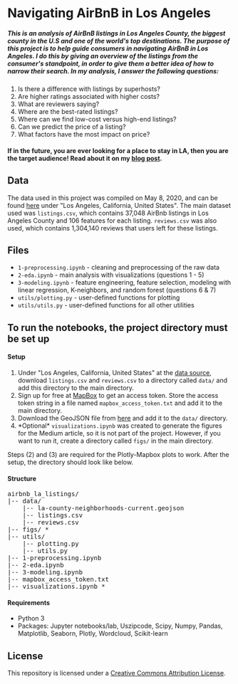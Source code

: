 # Navigating AirBnB in Los Angeles
##### This is an analysis of AirBnB listings in Los Angeles County, the biggest county in the U.S and one of the world's top destinations. The purpose of this project is to help guide consumers in navigating AirBnB in Los Angeles. I do this by giving an overview of the listings from the consumer's standpoint, in order to give them a better idea of how to narrow their search. In my analysis, I answer the following questions:

1. Is there a difference with listings by superhosts?
2. Are higher ratings associated with higher costs?
3. What are reviewers saying?
4. Where are the best-rated listings?
5. Where can we find low-cost versus high-end listings?
6. Can we predict the price of a listing?
7. What factors have the most impact on price?

#### If in the future, you are ever looking for a place to stay in LA, then you are the target audience! Read about it on my [blog post](https://medium.com/@buitri/essential-guide-to-navigating-airbnb-in-los-angeles-cf8a932501b7).

## Data
The data used in this project was compiled on May 8, 2020, and can be found [here](http://insideairbnb.com/get-the-data.html) under "Los Angeles, California, United States". The main dataset used was `listings.csv`, which contains 37,048 AirBnb listings in Los Angeles County and 106 features for each listing. `reviews.csv` was also used, which contains 1,304,140 reviews that users left for these listings.

## Files
- `1-preprocessing.ipynb` - cleaning and preprocessing of the raw data
- `2-eda.ipynb` - main analysis with visualizations (questions 1 - 5)
- `3-modeling.ipynb` - feature engineering, feature selection, modeling with linear regression, K-neighbors, and random forest (questions 6 & 7)
- `utils/plotting.py` - user-defined functions for plotting
- `utils/utils.py` - user-defined functions for all other utilities

## To run the notebooks, the project directory must be set up

#### Setup
1. Under "Los Angeles, California, United States" at the [data source](http://insideairbnb.com/get-the-data.html), download `listings.csv` and `reviews.csv` to a directory called `data/` and add this directory to the main directory.
2. Sign up for free at [MapBox](https://www.mapbox.com/) to get an access token. Store the access token string in a file named `mapbox_access_token.txt` and add it to the main directory.
3. Download the GeoJSON file from [here](http://boundaries.latimes.com/set/la-county-neighborhoods-current/) and add it to the `data/` directory.
4. \*Optional\* `visualizations.ipynb` was created to generate the figures for the Medium article, so it is not part of the project. However, if you want to run it, create a directory called `figs/` in the main directory.

Steps (2) and (3) are required for the Plotly-Mapbox plots to work. After the setup, the directory should look like below.

#### Structure
<pre>
airbnb_la_listings/
|-- data/
    |-- la-county-neighborhoods-current.geojson
    |-- listings.csv
    |-- reviews.csv
|-- figs/ *
|-- utils/
    |-- plotting.py
    |-- utils.py
|-- 1-preprocessing.ipynb
|-- 2-eda.ipynb
|-- 3-modeling.ipynb
|-- mapbox_access_token.txt
|-- visualizations.ipynb *
</pre>

#### Requirements
- Python 3
- Packages: Jupyter notebooks/lab, Uszipcode, Scipy, Numpy, Pandas, Matplotlib, Seaborn, Plotly, Wordcloud, Scikit-learn

## License
This repository is licensed under a [Creative Commons Attribution License](https://creativecommons.org/licenses/by/4.0/).